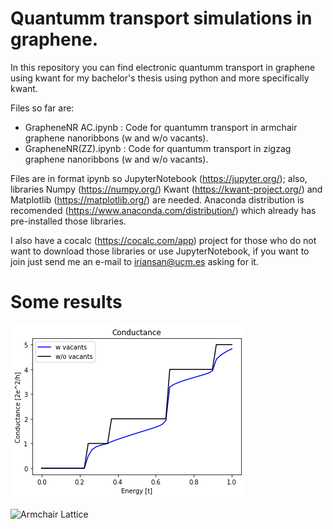 # Quantumm transport simulations in graphene.

In this repository you can find electronic quantumm transport in graphene using kwant for my bachelor's thesis using python and more specifically kwant.

Files so far are:

* GrapheneNR AC.ipynb  : Code for quantumm transport in armchair graphene nanoribbons (w and w/o vacants).
* GrapheneNR(ZZ).ipynb : Code for quantumm transport in zigzag graphene nanoribbons (w and w/o vacants).

Files are in format ipynb so JupyterNotebook (https://jupyter.org/); also, libraries Numpy (https://numpy.org/) Kwant (https://kwant-project.org/) and Matplotlib (https://matplotlib.org/) are needed.
Anaconda distribution is recomended (https://www.anaconda.com/distribution/) which already has pre-installed those libraries.

I also have a cocalc (https://cocalc.com/app) project for those who do not want to download those libraries or use JupyterNotebook, if you want to join just send me an e-mail to iriansan@ucm.es asking for it.

# Some results

![Conductance](/Conductance.png)

![Armchair Lattice](/Lattice_AC.png)
